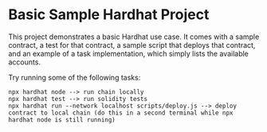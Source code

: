 # Basic Sample Hardhat Project

This project demonstrates a basic Hardhat use case. It comes with a sample contract, a test for that contract, a sample script that deploys that contract, and an example of a task implementation, which simply lists the available accounts.

Try running some of the following tasks:

```shell
npx hardhat node --> run chain locally
npx hardhat test --> run solidity tests
npx hardhat run --network localhost scripts/deploy.js --> deploy contract to local chain (do this in a second terminal while npx hardhat node is still running)
```
